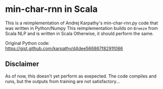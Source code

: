 # min-char-rnn in Scala

This is a reimplementation of Andrej Karpathy's min-char-rnn.py code that was written in Python/Numpy
This reimplementation builds on `Breeze` from Scala NLP and is written in Scala
Otherwise, it should perform the same.

Original Python code: <https://gist.github.com/karpathy/d4dee566867f8291f086>

## Disclaimer

As of now, this doesn't yet perform as exepected. The code compiles and runs, but the outputs from training
are not satisfactory...